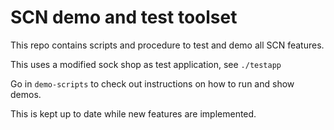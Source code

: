# SCN demo and test toolset

This repo contains scripts and procedure to test and demo all SCN features.

This uses a modified sock shop as test application, see `./testapp`

Go in `demo-scripts` to check out instructions on how to run and show demos.

This is kept up to date while new features are implemented.